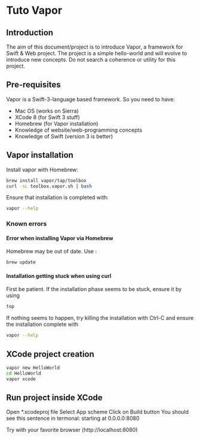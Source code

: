 # Tuto Vapor

## Introduction
The aim of this document/project is to introduce Vapor, a framework for Swift & Web project. The project is a simple hello-world and will evolve to introduce new concepts. Do not search a coherence or utility for this project.

## Pre-requisites
Vapor is a Swift-3-language based framework. So you need to have:
- Mac OS (works on Sierra)
- XCode 8 (for Swift 3 stuff)
- Homebrew (for Vapor installation)
- Knowledge of website/web-programming concepts
- Knowledge of Swift (version 3 is better)

## Vapor installation
Install vapor with Homebrew:
```sh
brew install vapor/tap/toolbox
curl -sL toolbox.vapor.sh | bash
```
Ensure that installation is completed with:
```sh
vapor --help
```

### Known errors
#### Error when installing Vapor via Homebrew ####
Homebrew may be out of date. Use :
```sh
brew update
```

#### Installation getting stuck when using curl
First be patient. If the installation phase seems to be stuck, ensure it by using
```sh
top
```
If nothing seems to happen, try killing the installation with Ctrl-C and ensure the installation complete with
```sh
vapor --help
```

## XCode project creation
```sh
vapor new HelloWorld
cd HelloWorld
vapor xcode
```

## Run project inside XCode
Open *.xcodeproj file
Select App scheme
Click on Build button
You should see this sentence in termonal:
starting at 0.0.0.0:8080

Try with your favorite browser (http://localhost:8080)
